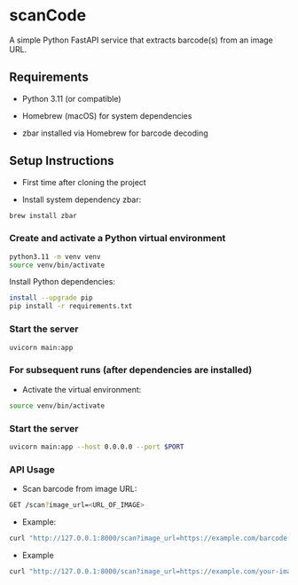 # scanCode

A simple Python FastAPI service that extracts barcode(s) from an image URL.

## Requirements

- Python 3.11 (or compatible)

- Homebrew (macOS) for system dependencies

- zbar installed via Homebrew for barcode decoding

## Setup Instructions

- First time after cloning the project

- Install system dependency zbar:

```bash
brew install zbar
```

### Create and activate a Python virtual environment

```bash
python3.11 -m venv venv
source venv/bin/activate
```

Install Python dependencies:

```bash
install --upgrade pip
pip install -r requirements.txt
```

### Start the server

```bash
uvicorn main:app
```

### For subsequent runs (after dependencies are installed)

- Activate the virtual environment:

```bash
source venv/bin/activate
```

### Start the server

```bash
uvicorn main:app --host 0.0.0.0 --port $PORT
```

### API Usage

- Scan barcode from image URL:

```bash
GET /scan?image_url=<URL_OF_IMAGE>
```

- Example:

```bash
curl "http://127.0.0.1:8000/scan?image_url=https://example.com/barcode.png"
```

- Example

```bash
curl "http://127.0.0.1:8000/scan?image_url=https://example.com/your-image.png"
```
